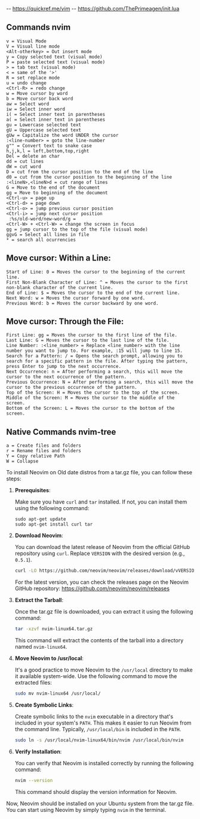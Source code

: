 -- https://quickref.me/vim
-- https://github.com/ThePrimeagen/init.lua

## Commands nvim
    v = Visual Mode
    V = Visual line mode
    <Alt-otherkey> = Out insert mode
    y = Copy selected text (visual mode) 
    P = paste selected text (visual mode) 
    > = tab text (visual mode)
    < = same of the '>'
    R = set replace mode
    u = undo change 
    <Ctrl-R> = redo change
    w = Move cursor by word
    b = Move cursor back word
    aw = Select word
    iw = Select inner word
    i( = Select inner text in parentheses
    a( = Select inner text in parentheses
    gu = Lowercase selected text
    gU = Uppercase selected text
    gUw = Capitalize the word UNDER the cursor
    :<line-number> = goto the line-number
    g"" = Convert text to snake case
    h,j,k,l = left,bottom,top,right
    Del = delete an char
    dd = cut lines
    dW = cut word
    D = cut from the cursor position to the end of the line
    d0 = cut from the cursor position to the beginning of the line
    :<lineN>,<lineN>d = cut range of lines
    G = Move to the end of the document
    gg = Move to beginning of the document
    <Ctrl-u> = page up
    <Ctrl-d> = page down
    <Ctrl-o> = jump previous cursor position
    <Ctrl-i> = jump next cursor position
     :%s/old-word/new-word/g = 
    <Ctrl-W> + <Ctrl-W> = change the screen in focus
    gg = jump cursor to the top of the file (visual mode) 
    ggvG = Select all lines in file
    * = search all ocurrencies

## Move cursor: Within a Line:
    Start of Line: 0 = Moves the cursor to the beginning of the current line.
    First Non-Blank Character of Line: ^ = Moves the cursor to the first non-blank character of the current line.
    End of Line: $ = Moves the cursor to the end of the current line.
    Next Word: w = Moves the cursor forward by one word.
    Previous Word: b = Moves the cursor backward by one word.

## Move cursor: Through the File:
    First Line: gg = Moves the cursor to the first line of the file.
    Last Line: G = Moves the cursor to the last line of the file.
    Line Number: :<line_number> = Replace <line_number> with the line number you want to jump to. For example, :15 will jump to line 15.
    Search for a Pattern: / = Opens the search prompt, allowing you to search for a specific pattern in the file. After typing the pattern, press Enter to jump to the next occurrence.
    Next Occurrence: n = After performing a search, this will move the cursor to the next occurrence of the pattern.
    Previous Occurrence: N = After performing a search, this will move the cursor to the previous occurrence of the pattern.
    Top of the Screen: H = Moves the cursor to the top of the screen.
    Middle of the Screen: M = Moves the cursor to the middle of the screen.
    Bottom of the Screen: L = Moves the cursor to the bottom of the screen.

## Native Commands nvim-tree
    a = Create files and folders
    r = Rename files and folders
    Y = Copy relative Path
    W = Collapse


To install Neovim on Old date distros from a tar.gz file, you can follow these steps:

1. **Prerequisites**:

   Make sure you have `curl` and `tar` installed. If not, you can install them using the following command:
     ```
     sudo apt-get update
     sudo apt-get install curl tar
     ```

2. **Download Neovim**:

   You can download the latest release of Neovim from the official GitHub repository using `curl`. Replace `VERSION` with the desired version (e.g., `0.5.1`).

   ```bash
   curl -LO https://github.com/neovim/neovim/releases/download/vVERSION/nvim-linux64.tar.gz
   ```

   For the latest version, you can check the releases page on the Neovim GitHub repository: https://github.com/neovim/neovim/releases

3. **Extract the Tarball**:

   Once the tar.gz file is downloaded, you can extract it using the following command:

   ```bash
   tar -xzvf nvim-linux64.tar.gz
   ```

   This command will extract the contents of the tarball into a directory named `nvim-linux64`.

4. **Move Neovim to /usr/local**:

   It's a good practice to move Neovim to the `/usr/local` directory to make it available system-wide. Use the following command to move the extracted files:

   ```bash
   sudo mv nvim-linux64 /usr/local/
   ```

5. **Create Symbolic Links**:

   Create symbolic links to the `nvim` executable in a directory that's included in your system's `PATH`. This makes it easier to run Neovim from the command line. Typically, `/usr/local/bin` is included in the `PATH`.

   ```bash
   sudo ln -s /usr/local/nvim-linux64/bin/nvim /usr/local/bin/nvim
   ```

6. **Verify Installation**:

   You can verify that Neovim is installed correctly by running the following command:

   ```bash
   nvim --version
   ```

   This command should display the version information for Neovim.

Now, Neovim should be installed on your Ubuntu system from the tar.gz file. You can start using Neovim by simply typing `nvim` in the terminal.
